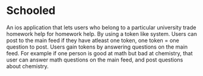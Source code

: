 # Schooled
An ios application that lets users who belong to a particular university trade homework help for homework help. By using a token
like system. 
Users can post to the main feed if they have atleast one token, one token = one question to post. Users gain tokens
by answering questions on the main feed. 
For example if one person is good at math but bad at chemistry, that user can answer math
questions on the main feed, and post questions about chemistry. 
